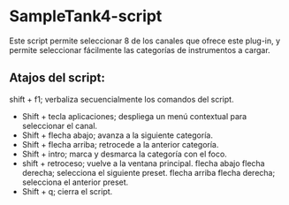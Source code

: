# SampleTank4-script
Este script permite seleccionar 8 de los canales que ofrece este plug-in, y permite seleccionar fácilmente las categorías de instrumentos a cargar.

## Atajos del script:

shift + f1; verbaliza secuencialmente los comandos del script.
* Shift + tecla aplicaciones; despliega un menú contextual para seleccionar el canal.
* Shift + flecha abajo; avanza a la siguiente categoría.
* Shift + flecha arriba; retrocede a la anterior categoría.
* Shift + intro; marca y desmarca la categoría con el foco.
* shift + retroceso; vuelve a la ventana principal.
flecha abajo flecha derecha; selecciona el siguiente preset.
flecha arriba flecha derecha; selecciona el anterior preset.
* Shift + q; cierra el script.
